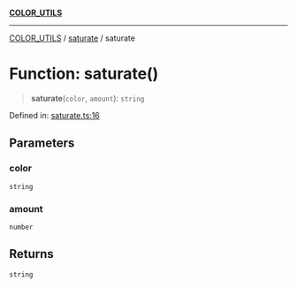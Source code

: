 [**COLOR_UTILS**](../../README.md)

***

[COLOR_UTILS](../../README.md) / [saturate](../README.md) / saturate

# Function: saturate()

> **saturate**(`color`, `amount`): `string`

Defined in: [saturate.ts:16](https://github.com/dailker/everyutil/blob/54be0bab567ca8e189c5982902c59f3b7981d51d/src/color/saturate.ts#L16)

## Parameters

### color

`string`

### amount

`number`

## Returns

`string`
